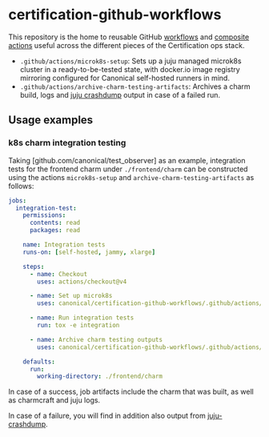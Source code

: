 # certification-github-workflows

This repository is the home to reusable GitHub
[workflows](https://docs.github.com/en/actions/using-workflows/reusing-workflows)
and
[composite actions](https://docs.github.com/en/actions/creating-actions/creating-a-composite-action)
useful across the different pieces of the Certification ops stack.

- `.github/actions/microk8s-setup`: Sets up a juju managed microk8s cluster in a
  ready-to-be-tested state, with docker.io image registry mirroring configured
  for Canonical self-hosted runners in mind.
- `.github/actions/archive-charm-testing-artifacts`: Archives a charm build,
  logs and [juju crashdump](https://github.com/juju/juju-crashdump) output in
  case of a failed run.

## Usage examples

### k8s charm integration testing

Taking [github.com/canonical/test_observer] as an example, integration tests for
the frontend charm under `./frontend/charm` can be constructed using the actions
`microk8s-setup` and `archive-charm-testing-artifacts` as follows:

```yaml
jobs:
  integration-test:
    permissions:
      contents: read
      packages: read

    name: Integration tests
    runs-on: [self-hosted, jammy, xlarge]

    steps:
      - name: Checkout
        uses: actions/checkout@v4

      - name: Set up microk8s
        uses: canonical/certification-github-workflows/.github/actions/microk8s-setup

      - name: Run integration tests
        run: tox -e integration

      - name: Archive charm testing outputs
        uses: canonical/certification-github-workflows/.github/actions/archive-charm-testing-artifacts

    defaults:
      run:
        working-directory: ./frontend/charm
```

In case of a success, job artifacts include the charm that was built, as well as
charmcraft and juju logs.

In case of a failure, you will find in addition also output from
[juju-crashdump](https://github.com/juju/juju-crashdump).
